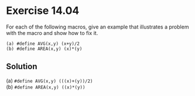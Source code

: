 # Exercise 14.04

For each of the following macros, give an example that illustrates a problem with
the macro and show how to fix it.

`(a) #define AVG(x,y) (x+y)/2`  
`(b) #define AREA(x,y) (x)*(y)`

## Solution

(a) `#define AVG(x,y) (((x)+(y))/2)`  
(b) `#define AREA(x,y) ((x)*(y))`
